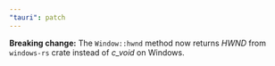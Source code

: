 ```yaml
---
"tauri": patch
---
```


**Breaking change:** The `Window::hwnd` method now returns *HWND* from `windows-rs` crate instead of *c_void* on Windows.
